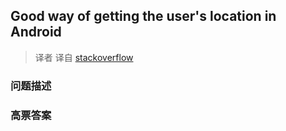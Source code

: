 ## Good way of getting the user's location in Android

> 译者 译自 [stackoverflow](http://stackoverflow.com/questions/6181704/good-way-of-getting-the-users-location-in-android) 

### 问题描述 

### 高票答案 

